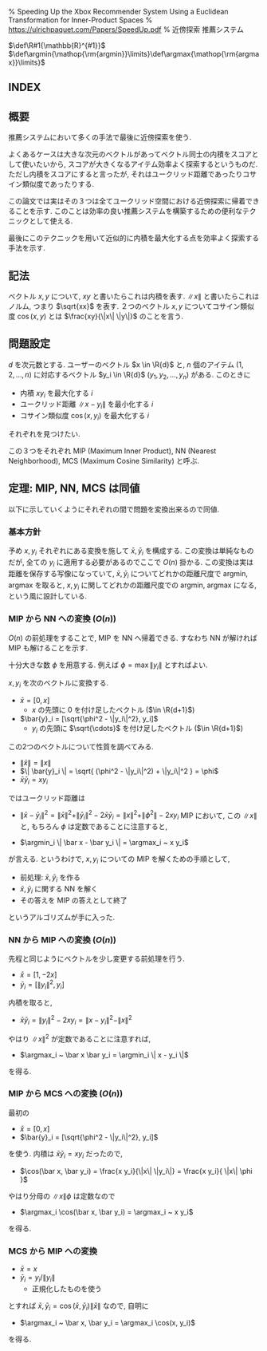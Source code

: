 % Speeding Up the Xbox Recommender System Using a Euclidean Transformation for Inner-Product Spaces
% https://ulrichpaquet.com/Papers/SpeedUp.pdf
% 近傍探索 推薦システム

$\def\R#1{\mathbb{R}^{#1}}$
$\def\argmin{\mathop{\rm{argmin}}\limits}\def\argmax{\mathop{\rm{argmax}}\limits}$

## INDEX

<div id=toc></div>

## 概要

推薦システムにおいて多くの手法で最後に近傍探索を使う.

よくあるケースは大きな次元のベクトルがあってベクトル同士の内積をスコアとして使いたいから,
スコアが大きくなるアイテム効率よく探索するというものだ.
ただし内積をスコアにすると言ったが, それはユークリッド距離であったりコサイン類似度であったりする.

この論文では実はその３つは全てユークリッド空間における近傍探索に帰着できることを示す.
このことは効率の良い推薦システムを構築するための便利なテクニックとして使える.

最後にこのテクニックを用いて近似的に内積を最大化する点を効率よく探索する手法を示す.

## 記法

ベクトル $x,y$ について, $xy$ と書いたらこれは内積を表す.
$\|x\|$ と書いたらこれはノルム, つまり $\sqrt{xx}$ を表す.
２つのベクトル $x,y$ についてコサイン類似度 $\cos(x,y)$ とは $\frac{xy}{\|x\| \|y\|}$ のことを言う.

## 問題設定

$d$ を次元数とする.
ユーザーのベクトル $x \in \R{d}$ と, $n$ 個のアイテム ($1,2,\ldots,n$) に対応するベクトル $y_i \in \R{d}$ ($y_1,y_2,\ldots,y_n$) がある.
このときに

- 内積 $xy_i$ を最大化する $i$
- ユークリッド距離 $\| x - y_i \|$ を最小化する $i$
- コサイン類似度 $\cos(x,y_i)$ を最大化する $i$

それぞれを見つけたい.

この３つをそれぞれ MIP (Maximum Inner Product), NN (Nearest Neighborhood), MCS (Maximum Cosine Similarity) と呼ぶ.

## 定理: MIP, NN, MCS は同値

以下に示していくようにそれぞれの間で問題を変換出来るので同値.

### 基本方針

予め $x, y_i$ それぞれにある変換を施して $\bar x, \bar y_i$ を構成する.
この変換は単純なものだが, 全ての $y_i$ に適用する必要があるのでここで $O(n)$ 掛かる.
この変換は実は距離を保存する写像になっていて,
$\bar x, \bar y_i$ についてどれかの距離尺度で argmin, argmax を取ると,
$x, y_i$ に関してどれかの距離尺度での argmin, argmax になる, という風に設計している.

### MIP から NN への変換 ($O(n)$)

$O(n)$ の前処理をすることで, MIP を NN へ帰着できる.
すなわち NN が解ければ MIP も解けることを示す.

十分大きな数 $\phi$ を用意する.
例えば $\phi = \max \| y_i \|$ とすればよい.

$x,y_i$ を次のベクトルに変換する.

- $\bar{x} = [0, x]$
    - $x$ の先頭に $0$ を付け足したベクトル ($\in \R{d+1}$)
- $\bar{y}_i = [\sqrt{\phi^2 - \|y_i\|^2}, y_i]$
    - $y_i$ の先頭に $\sqrt{\cdots}$ を付け足したベクトル ($\in \R{d+1}$)

この2つのベクトルについて性質を調べてみる.

- $\| \bar{x} \| = \|x\|$
- $\| \bar{y}_i \| = \sqrt{ (\phi^2 - \|y_i\|^2) + \|y_i\|^2 } = \phi$
- $\bar{x} \bar{y}_i = x y_i$

ではユークリッド距離は

- $\| \bar x - \bar y_i \|^2 = \|\bar x\|^2 + \|\bar y_i\|^2 - 2 \bar x \bar y_i = \|x\|^2 + \| \phi^2 \| - 2 x y_i$
MIP において, この $\|x\|$ と, もちろん $\phi$ は定数であることに注意すると,

- $\argmin_i \| \bar x - \bar y_i \| = \argmax_i ~ x y_i$

が言える.
というわけで, $x, y_i$ についての MIP を解くための手順として,

- 前処理: $\bar x, \bar y_i$ を作る
- $\bar x, \bar y_i$ に関する NN を解く
- その答えを MIP の答えとして終了

というアルゴリズムが手に入った.

### NN から MIP への変換 ($O(n)$)

先程と同じようにベクトルを少し変更する前処理を行う.

- $\bar x = [1, -2x]$
- $\bar y_i = [\|y_i\|^2 , y_i]$

内積を取ると,

- $\bar x \bar y_i = \|y_i\|^2 - 2x y_i = \| x - y_i \|^2 - \|x\|^2$

やはり $\|x\|^2$ が定数であることに注意すれば,

- $\argmax_i ~ \bar x \bar y_i = \argmin_i \| x - y_i \|$

を得る.

### MIP から MCS への変換 ($O(n)$)

最初の

- $\bar{x} = [0, x]$
- $\bar{y}_i = [\sqrt{\phi^2 - \|y_i\|^2}, y_i]$

を使う.
内積は $\bar{x} \bar{y}_i = x y_i$ だったので,

- $\cos(\bar x, \bar y_i) = \frac{x y_i}{\|x\| \|y_i\|} = \frac{x y_i}{ \|x\| \phi }$

やはり分母の $\|x\| \phi$ は定数なので

- $\argmax_i \cos(\bar x, \bar y_i) = \argmax_i ~ x y_i$

を得る.

### MCS から MIP への変換

- $\bar x = x$
- $\bar y_i = y_i / \|y_i\|$
    - 正規化したものを使う

とすれば $\bar x, \bar y_i = \cos(\bar x, \bar y_i) \| \bar x \|$ なので,
自明に

- $\argmax_i ~ \bar x, \bar y_i = \argmax_i \cos(x, y_i)$

を得る.
